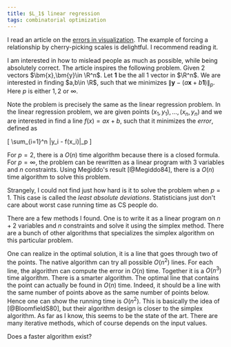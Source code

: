 ```yaml
---
title: $L_1$ linear regression
tags: combinatorial optimization
---
```


I read an article on the [errors in visualization](https://medium.economist.com/mistakes-weve-drawn-a-few-8cdd8a42d368). 
The example of forcing a relationship by cherry-picking scales is delightful. I recommend reading it. 

I am interested in how to mislead people as much as possible, while being absolutely correct.
The article inspires the following problem.
Given 2 vectors $\bm{x},\bm{y}\in \R^n$. 
Let $\bm{1}$ be the all $1$ vector in $\R^n$.
We are interested in finding $a,b\in \R$, such that we minimizes $\|\bm{y}-(a\bm{x}+b\bm{1})\|_p$. Here $p$ is either $1,2$ or $\infty$.

Note the problem is precisely the same as the linear regression problem.
In the linear regression problem, we are given points $(x_1,y_1),\ldots,(x_n,y_n)$ and we are interested in find a line $f(x) = ax+b$, such that it minimizes the _error_, defined as 

\[
\sum_{i=1}^n \|y_i - f(x_i)\|_p
\]

For $p=2$, there is a $O(n)$ time algorithm because there is a closed formula.
For $p=\infty$, the problem can be rewritten as a linear program with $3$ variables and $n$ constraints. Using Megiddo's result [@Megiddo84], there is a $O(n)$ time algorithm to solve this problem.

Strangely, I could not find just how hard is it to solve the problem when $p=1$. This case is called the _least absolute deviations_. Statisticians just don't care about worst case running time as CS people do. 

There are a few methods I found. One is to write it as a linear program on $n+2$ variables and $n$ constraints and solve it using the simplex method. There are a bunch of other algorithms that specializes the simplex algorithm on this particular problem. 

One can realize in the optimal solution, it is a line that goes through two of the points. The native algorithm can try all possible $O(n^2)$ lines. For each line, the algorithm can compute the error in $O(n)$ time. Together it is a $O(n^3)$ time algorithm. There is a smarter algorithm. The optimal line that contains the point can actually be found in $O(n)$ time. Indeed, it should be a line with the same number of points above as the same number of points below. Hence one can show the running time is $O(n^2)$. This is basically the idea of [@BloomfieldS80], but their algorithm design is closer to the simplex algorithm. As far as I know, this seems to be the state of the art. There are many iterative methods, which of course depends on the input values. 

Does a faster algorithm exist?